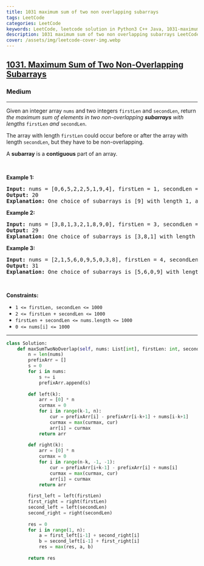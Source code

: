 ```yaml
---
title: 1031 maximum sum of two non overlapping subarrays
tags: LeetCode
categories: LeetCode
keywords: LeetCode, leetcode solution in Python3 C++ Java, 1031-maximum-sum-of-two-non-overlapping-subarrays solution
description: 1031 maximum sum of two non overlapping subarrays LeetCode Solution Explained
cover: /assets/img/leetcode-cover-img.webp
---
```





<h2><a href="https://leetcode.com/problems/maximum-sum-of-two-non-overlapping-subarrays/">1031. Maximum Sum of Two Non-Overlapping Subarrays</a></h2><h3>Medium</h3><hr><div><p>Given an integer array <code>nums</code> and two integers <code>firstLen</code> and <code>secondLen</code>, return <em>the maximum sum of elements in two non-overlapping <strong>subarrays</strong> with lengths </em><code>firstLen</code><em> and </em><code>secondLen</code>.</p>

<p>The array with length <code>firstLen</code> could occur before or after the array with length <code>secondLen</code>, but they have to be non-overlapping.</p>

<p>A <strong>subarray</strong> is a <strong>contiguous</strong> part of an array.</p>

<p>&nbsp;</p>
<p><strong class="example">Example 1:</strong></p>

<pre><strong>Input:</strong> nums = [0,6,5,2,2,5,1,9,4], firstLen = 1, secondLen = 2
<strong>Output:</strong> 20
<strong>Explanation:</strong> One choice of subarrays is [9] with length 1, and [6,5] with length 2.
</pre>

<p><strong class="example">Example 2:</strong></p>

<pre><strong>Input:</strong> nums = [3,8,1,3,2,1,8,9,0], firstLen = 3, secondLen = 2
<strong>Output:</strong> 29
<strong>Explanation:</strong> One choice of subarrays is [3,8,1] with length 3, and [8,9] with length 2.
</pre>

<p><strong class="example">Example 3:</strong></p>

<pre><strong>Input:</strong> nums = [2,1,5,6,0,9,5,0,3,8], firstLen = 4, secondLen = 3
<strong>Output:</strong> 31
<strong>Explanation:</strong> One choice of subarrays is [5,6,0,9] with length 4, and [0,3,8] with length 3.
</pre>

<p>&nbsp;</p>
<p><strong>Constraints:</strong></p>

<ul>
	<li><code>1 &lt;= firstLen, secondLen &lt;= 1000</code></li>
	<li><code>2 &lt;= firstLen + secondLen &lt;= 1000</code></li>
	<li><code>firstLen + secondLen &lt;= nums.length &lt;= 1000</code></li>
	<li><code>0 &lt;= nums[i] &lt;= 1000</code></li>
</ul>
</div>

---




```python
class Solution:
    def maxSumTwoNoOverlap(self, nums: List[int], firstLen: int, secondLen: int) -> int:
        n = len(nums)
        prefixArr = []
        s = 0
        for i in nums:
            s += i
            prefixArr.append(s)
        
        def left(k):
            arr = [0] * n
            curmax = 0
            for i in range(k-1, n):
                cur = prefixArr[i] - prefixArr[i-k+1] + nums[i-k+1]
                curmax = max(curmax, cur)
                arr[i] = curmax
            return arr
        
        def right(k):
            arr = [0] * n
            curmax = 0
            for i in range(n-k, -1, -1):
                cur = prefixArr[i+k-1] - prefixArr[i] + nums[i]
                curmax = max(curmax, cur)
                arr[i] = curmax
            return arr
        
        first_left = left(firstLen)
        first_right = right(firstLen)
        second_left = left(secondLen)
        second_right = right(secondLen)
        
        res = 0
        for i in range(1, n):
            a = first_left[i-1] + second_right[i]
            b = second_left[i-1] + first_right[i]
            res = max(res, a, b)
        
        return res
```
